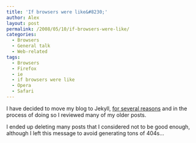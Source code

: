 ```yaml
---
title: 'If browsers were like&#8230;'
author: Alex
layout: post
permalink: /2008/05/10/if-browsers-were-like/
categories:
  - Browsers
  - General talk
  - Web-related
tags:
  - Browsers
  - Firefox
  - ie
  - if browsers were like
  - Opera
  - Safari
---
```

 

I have decided to move my blog to Jekyll, [for several reasons](http://carlboettiger.info/2012/05/01/Jekyll-vs-Wordpress.html) and in the process of doing so I reviewed many of my older posts.

I ended up deleting many posts that I considered not to be good enough, although I left this message to avoid generating tons of 404s... 